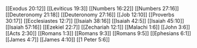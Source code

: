 [[Exodus 20:12]]
[[Leviticus 19:3]]
[[Numbers 16:22]]
[[Numbers 27:16]]
[[Deuteronomy 21:18]]
[[Deuteronomy 27:16]]
[[Job 12:10]]
[[Proverbs 30:17]]
[[Ecclesiastes 12:7]]
[[Isaiah 38:16]]
[[Isaiah 42:5]]
[[Isaiah 45:10]]
[[Isaiah 57:16]]
[[Ezekiel 22:7]]
[[Zechariah 12:1]]
[[Malachi 1:6]]
[[John 3:6]]
[[Acts 2:30]]
[[Romans 1:3]]
[[Romans 9:3]]
[[Romans 9:5]]
[[Ephesians 6:1]]
[[James 4:7]]
[[James 4:10]]
[[1 Peter 5:6]]
